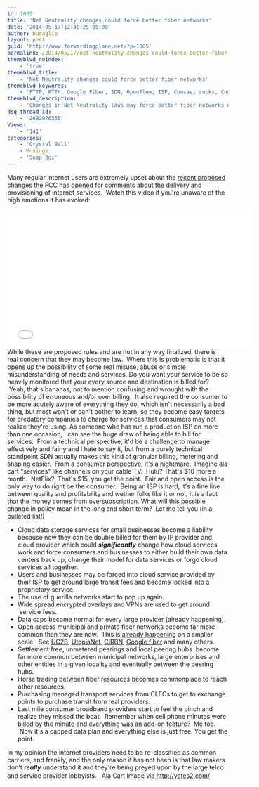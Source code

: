 ```yaml
---
id: 1005
title: 'Net Neutrality changes could force better fiber networks'
date: '2014-05-17T12:40:25-05:00'
author: buraglio
layout: post
guid: 'http://www.forwardingplane.net/?p=1005'
permalink: /2014/05/17/net-neutrality-changes-could-force-better-fiber-networks/
themeblvd_noindex:
    - 'true'
themeblvd_title:
    - 'Net Neutrality changes could force better fiber networks'
themeblvd_keywords:
    - 'FTTP, FTTH, Google Fiber, SDN, OpenFlow, ISP, Comcast sucks, Comcast, FCC, Net NEutrality, Nick Buraglio, UC2B, fiber to the home, municipal networks'
themeblvd_description:
    - 'Changes in Net Neutrality laws may force better fiber networks due to frustration with monopolistic internet service providers'
dsq_thread_id:
    - '2692976355'
Views:
    - '141'
categories:
    - 'Crystal Ball'
    - Musings
    - 'Soap Box'
---
```


Many regular internet users are extremely upset about the <a href="http://techcrunch.com/2014/05/15/fccs-proposed-net-neutrality-rules-pass-3-2-enter-4-month-comment-period/" target="_blank" rel="noopener noreferrer">recent proposed changes the FCC has opened for comments</a> about the delivery and provisioning of internet services.  Watch this video if you're unaware of the high emotions it has evoked:
<iframe src="//www.youtube.com/embed/DMztMIazG_A" height="315" width="560" allowfullscreen="" frameborder="0"></iframe>
While these are proposed rules and are not in any way finalized, there is real concern that they may become law.  Where this is problematic is that it opens up the possibility of some real misuse, abuse or simple misunderstanding of needs and services.
Do you want your service to be so heavily monitored that your every source and destination is billed for?  Yeah, that's bananas, not to mention confusing and wrought with the possibility of erroneous and/or over billing.  It also required the consumer to be more acutely aware of everything they do, which isn't necessarily a bad thing, but most won't or can't bother to learn, so they become easy targets for predatory companies to charge for services that consumers may not realize they're using.
As someone who has run a production ISP on more than one occasion, I can see the huge draw of being able to bill for services.  From a technical perspective, it'd be a challenge to manage effectively and fairly and I hate to say it, but from a purely technical standpoint SDN actually makes this kind of granular billing, metering and shaping easier.  From a consumer perspective, it's a nightmare.  Imagine ala cart "services" like channels on your cable TV.  Hulu? That's $10 more a month.  NetFlix?  That's $15, you get the point.  Fair and open access is the only way to do right be the consumer.  Being an ISP is hard, it's a fine line between quality and profitability and wether folks like it or not, it is a fact that the money comes from oversubscription.
What will this possible change in policy mean in the long and short term?  Let me tell you (in a bulleted list!)
<ul>
	<li>Cloud data storage services for small businesses become a liability because now they can be double billed for them by IP provider and cloud provider which could <em><strong>significantly</strong> </em>change how cloud services work and force consumers and businesses to either build their own data centers back up, change their model for data services or forgo cloud services all together.</li>
	<li>Users and businesses may be forced into cloud service provided by their ISP to get around large transit fees and become locked into a proprietary service.</li>
	<li>The use of guerilla networks start to pop up again.</li>
	<li>Wide spread encrypted overlays and VPNs are used to get around  service fees.</li>
	<li>Data caps become normal for every large provider (already happening).</li>
	<li>Open access municipal and private fiber networks become far more common than they are now.  This is <a href="http://city-council.cityofdavis.org/Media/Default/Documents/PDF/CityCouncil/CouncilMeetings/Agendas/20140422/04G-RFEI-for-Davis-Broadband.pdf" target="_blank" rel="noopener noreferrer">already happening</a> on a smaller scale.  See <a href="http://www.uc2b.net" target="_blank" rel="noopener noreferrer">UC2B</a>, <a href="http://www.utopianet.org/" target="_blank" rel="noopener noreferrer">UtopiaNet</a>, <a href="http://www.cirbn.org/" target="_blank" rel="noopener noreferrer">CIRBN</a>, <a href="https://fiber.google.com/about/" target="_blank" rel="noopener noreferrer">Google fiber</a> and many others.</li>
	<li>Settlement free, unmetered peerings and local peering hubs  become far more common between municipal networks, large enterprises and other entities in a given locality and eventually between the peering hubs.</li>
	<li>Horse trading between fiber resources becomes commonplace to reach other resources.</li>
	<li>Purchasing managed transport services from CLECs to get to exchange points to purchase transit from real providers.</li>
	<li>Last mile consumer broadband providers start to feel the pinch and realize they missed the boat.  Remember when cell phone minutes were billed by the minute and everything was an add-on feature?  Me too.  Now it's a capped data plan and everything else is just free. You get the point.</li>
</ul>
In my opinion the internet providers need to be re-classified as common carriers, and frankly, and the only reason it has not been is that law makers don't <em><strong>really</strong></em> understand it and they're being preyed upon by the large telco and service provider lobbyists.
<span style="line-height: 1.5em;"> </span>
Ala Cart Image via<a href="http://yates2.com/" target="_blank" rel="noopener noreferrer"> http://yates2.com/</a>